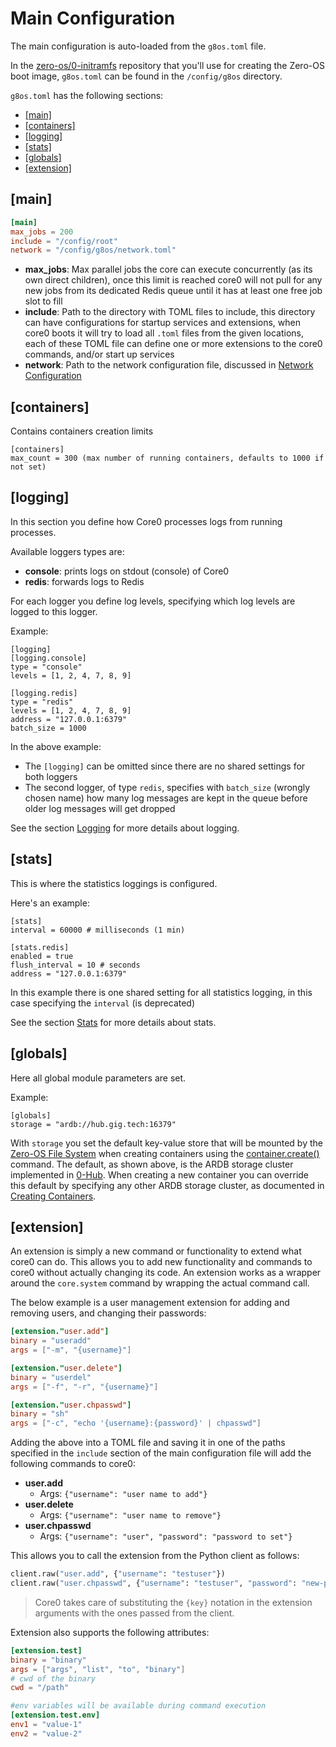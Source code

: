 # Main Configuration

The main configuration is auto-loaded from the `g8os.toml` file.

In the [zero-os/0-initramfs](https://github.com/zero-os/0-initramfs) repository that you'll use for creating the Zero-OS boot image, `g8os.toml` can be found in the `/config/g8os` directory.

`g8os.toml` has the following sections:

- [\[main\]](#main)
- [\[containers\]](#containers)
- [\[logging\]](#logging)
- [\[stats\]](#stats)
- [\[globals\]](#globals)
- [\[extension\]](#extension)


<a id="main"></a>
## [main]

```toml
[main]
max_jobs = 200
include = "/config/root"
network = "/config/g8os/network.toml"
```

- **max_jobs**: Max parallel jobs the core can execute concurrently (as its own direct children), once this limit is reached core0 will not pull for any new jobs from its dedicated Redis queue until it has at least one free job slot to fill
- **include**: Path to the directory with TOML files to include, this directory can have configurations for startup services and extensions, when core0 boots it will try to load all `.toml` files from the given locations, each of these TOML file can define one or more extensions to the core0 commands, and/or start up services
- **network**: Path to the network configuration file, discussed in [Network Configuration](network.md)


<a id="containers"></a>
## [containers]
Contains containers creation limits

```
[containers]
max_count = 300 (max number of running containers, defaults to 1000 if not set)
```


<a id="logging"></a>
## [logging]

In this section you define how Core0 processes logs from running processes.

Available loggers types are:

- **console**: prints logs on stdout (console) of Core0
- **redis**: forwards logs to Redis

For each logger you define log levels, specifying which log levels are logged to this logger.

Example:

```
[logging]
[logging.console]
type = "console"
levels = [1, 2, 4, 7, 8, 9]

[logging.redis]
type = "redis"
levels = [1, 2, 4, 7, 8, 9]
address = "127.0.0.1:6379"
batch_size = 1000
```

In the above example:

- The `[logging]` can be omitted since there are no shared settings for both loggers
- The second logger, of type `redis`, specifies with `batch_size` (wrongly chosen name) how many log messages are kept in the queue before older log messages will get dropped

See the section [Logging](../monitoring/logging.md) for more details about logging.

<a id="stats"></a>
## [stats]

This is where the statistics loggings is configured.

Here's an example:

```
[stats]
interval = 60000 # milliseconds (1 min)

[stats.redis]
enabled = true
flush_interval = 10 # seconds
address = "127.0.0.1:6379"
```

In this example there is one shared setting for all statistics logging, in this case specifying the `interval` (is deprecated)

See the section [Stats](../monitoring/stats.md) for more details about stats.


<a id="globals"></a>
## [globals]

Here all global module parameters are set.

Example:

```
[globals]
storage = "ardb://hub.gig.tech:16379"
```

With `storage` you set the default key-value store that will be mounted by the [Zero-OS File System](https://github.com/zero-os/0-fs) when creating containers using the [container.create()](../interacting/commands/corex.md#create) command. The default, as shown above, is the ARDB storage cluster implemented in [0-Hub](https://github.com/zero-os/-hub?). When creating a new container you can override this default by specifying any other ARDB storage cluster, as documented in [Creating Containers](../containers/creating.md).


<a id="extension"></a>
## [extension]

An extension is simply a new command or functionality to extend what core0 can do. This allows you to add new functionality and commands to core0 without actually changing its code. An extension works as a wrapper around the `core.system` command by wrapping the actual command call.

The below example is a user management extension for adding and removing users, and changing their passwords:

```toml
[extension."user.add"]
binary = "useradd"
args = ["-m", "{username}"]

[extension."user.delete"]
binary = "userdel"
args = ["-f", "-r", "{username}"]

[extension."user.chpasswd"]
binary = "sh"
args = ["-c", "echo '{username}:{password}' | chpasswd"]
```

Adding the above into a TOML file and saving it in one of the paths specified in the `include` section of the main configuration file will add the following commands to core0:

 - **user.add**
   - Args: `{"username": "user name to add"}`
 - **user.delete**
   - Args: `{"username": "user name to remove"}`
 - **user.chpasswd**
   - Args: `{"username": "user", "password": "password to set"}`

This allows you to call the extension from the Python client as follows:

```python
client.raw("user.add", {"username": "testuser"})
client.raw("user.chpasswd", {"username": "testuser", "password": "new-password"})
```

> Core0 takes care of substituting the `{key}` notation in the extension arguments with the ones passed from the client.

Extension also supports the following attributes:

```toml
[extension.test]
binary = "binary"
args = ["args", "list", "to", "binary"]
# cwd of the binary
cwd = "/path"

#env variables will be available during command execution
[extension.test.env]
env1 = "value-1"
env2 = "value-2"
```
